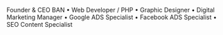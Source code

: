 Founder & CEO BAN 
• Web Developer / PHP 
• Graphic Designer 
• Digital Marketing Manager 
• Google ADS Specialist 
• Facebook ADS Specialist 
• SEO Content Specialist

<!---
edinzulic/edinzulic is a ✨ special ✨ repository because its `README.md` (this file) appears on your GitHub profile.
You can click the Preview link to take a look at your changes.
--->

